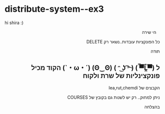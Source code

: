 # distribute-system--ex3

hi shira :)



<div dir="rtl">
  
  הי שירה 
  
 כל הפונקציות עובדות..נשאר רק DELETE
 
 
תודה

## ל (▀̿Ĺ̯▀̿ ̿) ( ͡ᵔ ͜ʖ ͡ᵔ ) (ʘ‿ʘ) (´・ω・`)  הקוד מכיל פונקצינליות של שרת ולקוח  

הקבצים של lea,rut,chemdi

ניתן למחוק.. רק יש לשנות גם בקובץ של COURSES

בהצלחה
  <div/>
